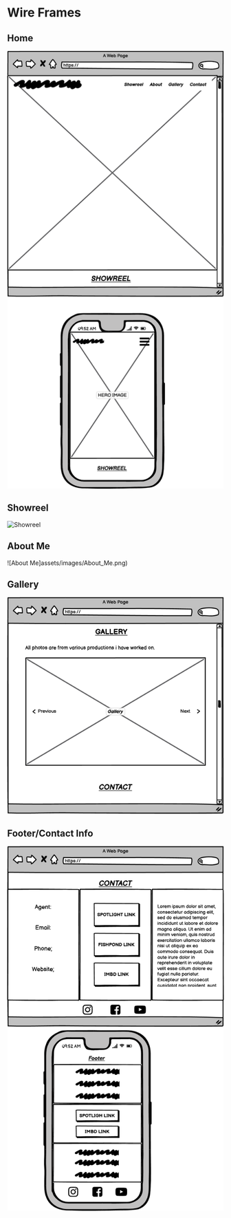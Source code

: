 # Wire Frames

## Home
![Home](assets/images/HOME.png)

## Showreel
![Showreel](/workspace/Liam-Gaffney-Actor/assets/images/SHOWREEL.png)

## About Me
![About Me]assets/images/About_Me.png)
## Gallery
![Gallery](assets/images/GALLERY.png)

## Footer/Contact Info
![Contact Info](assets/images/CONTACT.png)